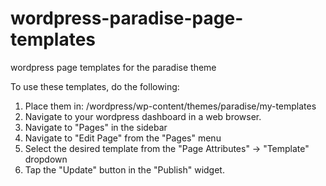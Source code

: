 # wordpress-paradise-page-templates
wordpress page templates for the paradise theme

To use these templates, do the following:

1. Place them in: <http-root>/wordpress/wp-content/themes/paradise/my-templates
2. Navigate to your wordpress dashboard in a web browser.
3. Navigate to "Pages" in the sidebar
4. Navigate to "Edit Page" from the "Pages" menu
5. Select the desired template from the "Page Attributes" -> "Template" dropdown
6. Tap the "Update" button in the "Publish" widget.
